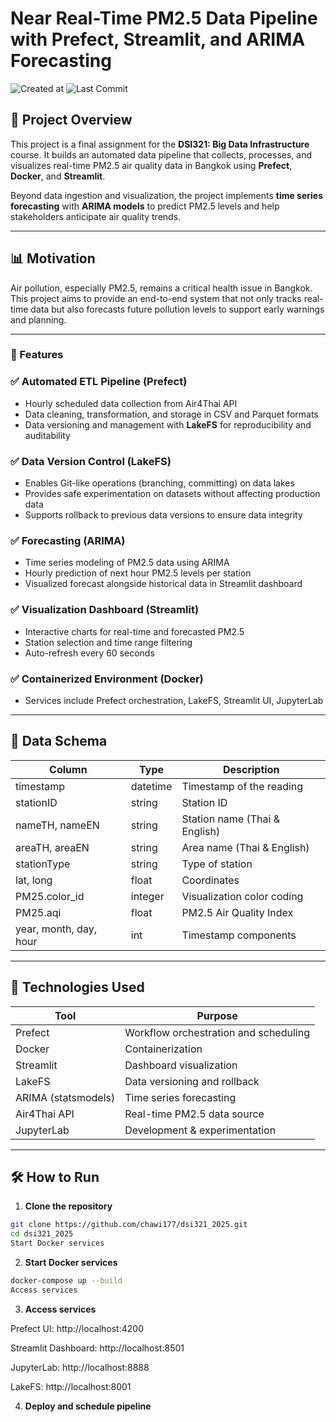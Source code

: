 # Near Real-Time PM2.5 Data Pipeline with Prefect, Streamlit, and ARIMA Forecasting

![Created at](https://img.shields.io/github/created-at/chawi177/dsi321_2025)
![Last Commit](https://img.shields.io/github/last-commit/chawi177/dsi321_2025)

## 📌 Project Overview

This project is a final assignment for the **DSI321: Big Data Infrastructure** course. It builds an automated data pipeline that collects, processes, and visualizes real-time PM2.5 air quality data in Bangkok using **Prefect**, **Docker**, and **Streamlit**. 

Beyond data ingestion and visualization, the project implements **time series forecasting** with **ARIMA models** to predict PM2.5 levels and help stakeholders anticipate air quality trends.

---

## 📊 Motivation

Air pollution, especially PM2.5, remains a critical health issue in Bangkok. This project aims to provide an end-to-end system that not only tracks real-time data but also forecasts future pollution levels to support early warnings and planning.

---

### 🚀 Features

### ✅ Automated ETL Pipeline (Prefect)
- Hourly scheduled data collection from Air4Thai API
- Data cleaning, transformation, and storage in CSV and Parquet formats
- Data versioning and management with **LakeFS** for reproducibility and auditability

### ✅ Data Version Control (LakeFS)
- Enables Git-like operations (branching, committing) on data lakes
- Provides safe experimentation on datasets without affecting production data
- Supports rollback to previous data versions to ensure data integrity

### ✅ Forecasting (ARIMA)
- Time series modeling of PM2.5 data using ARIMA
- Hourly prediction of next hour PM2.5 levels per station
- Visualized forecast alongside historical data in Streamlit dashboard

### ✅ Visualization Dashboard (Streamlit)
- Interactive charts for real-time and forecasted PM2.5
- Station selection and time range filtering
- Auto-refresh every 60 seconds

### ✅ Containerized Environment (Docker)
- Services include Prefect orchestration, LakeFS, Streamlit UI, JupyterLab

---

## 🧬 Data Schema

| Column           | Type        | Description                            |
|------------------|-------------|----------------------------------------|
| timestamp        | datetime    | Timestamp of the reading               |
| stationID        | string      | Station ID                             |
| nameTH, nameEN   | string      | Station name (Thai & English)          |
| areaTH, areaEN   | string      | Area name (Thai & English)             |
| stationType      | string      | Type of station                        |
| lat, long        | float       | Coordinates                            |
| PM25.color_id    | integer     | Visualization color coding             |
| PM25.aqi         | float       | PM2.5 Air Quality Index                |
| year, month, day, hour | int   | Timestamp components                   |

---

## 🔧 Technologies Used

| Tool          | Purpose                              |
|---------------|---------------------------------------|
| Prefect       | Workflow orchestration and scheduling |
| Docker        | Containerization                      |
| Streamlit     | Dashboard visualization               |
| LakeFS        | Data versioning and rollback          |
| ARIMA (statsmodels) | Time series forecasting            |
| Air4Thai API  | Real-time PM2.5 data source           |
| JupyterLab    | Development & experimentation         |

---

## 🛠 How to Run

1. **Clone the repository**

```bash
git clone https://github.com/chawi177/dsi321_2025.git
cd dsi321_2025
Start Docker services
```

2. **Start Docker services**

```bash
docker-compose up --build
Access services
```

3. **Access services**

Prefect UI: http://localhost:4200

Streamlit Dashboard: http://localhost:8501

JupyterLab: http://localhost:8888

LakeFS: http://localhost:8001

4. **Deploy and schedule pipeline**